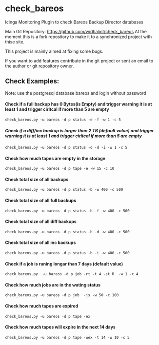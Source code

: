 # check_bareos
Icinga Monitoring Plugin to check Bareos Backup Director databases

Main Git Repository: https://github.com/widhalmt/check_bareos
At the moment this is a fork repository to make it to a synchronized project with thise site.

This project is mainly aimed at fixing some bugs.

If you want to add features contribute in the git project or sent an email to the author or git repository owner.


## Check Examples: 

Note: use the postgresql database bareos and login without password


#### Check if a full backup has 0 Bytes(is Empty) and trigger warning it is at least 1 and trigger ciritcal if more than 5 are empty 
```check_bareos.py -u bareos -d p status -e -f -w 1 -c 5```


##### Check if a diff/inc backup is larger than 2 TB (default value) and trigger warning it is at least 1 and trigger ciritcal if more than 5 are empty 
```check_bareos.py -u bareos -d p status -o -d -i -w 1 -c 5```


#### Check how much tapes are empty in the storage
```check_bareos.py -u bareos -d p tape -e -w 15 -c 10```


#### Check total size of all backups
```check_bareos.py -u bareos -d p status -b -w 400 -c 500```


#### Check total size of all full backups
```check_bareos.py -u bareos -d p status -b -f -w 400 -c 500```


#### Check total size of all diff backups
```check_bareos.py -u bareos -d p status -b -d -w 400 -c 500```


#### Check total size of all inc backups
```check_bareos.py -u bareos -d p status -b -i -w 400 -c 500```


#### Check if a job is runing longar than 7 days (default value)
```check_bareos.py  -u bareos -d p job -rt -t 4 -st R  -w 1 -c 4```


#### Check how much jobs are in the wating status
```check_bareos.py -u bareos -d p job  -js -w 50 -c 100```


#### Check how much tapes are expired
```check_bareos.py -u bareos -d p tape -ex```


#### Check how much tapes will expire in the next 14 days
```check_bareos.py -u bareos -d p tape -wex -t 14 -w 10 -c 5```

 

